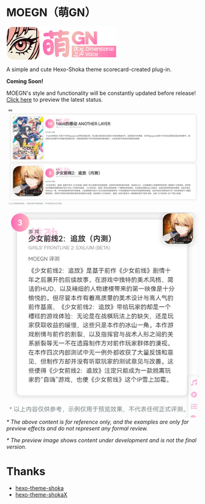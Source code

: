 # MOEGN（萌GN）
![moegn](img/MOEGN_LOGO.png)

A simple and cute Hexo-Shoka theme scorecard-created plug-in.

**Coming Soon!**

MOEGN's style and functionality will be constantly updated before release! [Click here](https://blog.moeqy.com/laboratory/) to preview the latest status.

![moegn](img/img-moegn.jpg)

![moegn](img/moblie-img-moegn.jpg)
*\* The above content is for reference only, and the examples are only for preview effects and do not represent any formal review.* 

*\* The preview image shows content under development and is not the final version.*

# Thanks
 - [hexo-theme-shoka](https://github.com/amehime/hexo-theme-shoka)
 - [hexo-theme-shokaX](https://github.com/theme-shoka-x/hexo-theme-shokaX)
